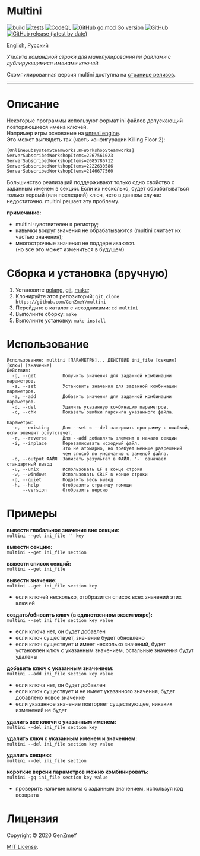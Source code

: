 # Multini

[![build](https://github.com/GenZmeY/multini/workflows/build/badge.svg)](https://github.com/GenZmeY/multini/actions?query=workflow%3Abuild)
[![tests](https://github.com/GenZmeY/multini/workflows/tests/badge.svg)](https://github.com/GenZmeY/multini/actions?query=workflow%3Atests)
[![CodeQL](https://github.com/GenZmeY/multini/workflows/CodeQL/badge.svg)](https://github.com/GenZmeY/multini/security/code-scanning)
[![GitHub go.mod Go version](https://img.shields.io/github/go-mod/go-version/GenZmeY/multini)](https://golang.org)
[![GitHub](https://img.shields.io/github/license/genzmey/multini)](LICENSE)
[![GitHub release (latest by date)](https://img.shields.io/github/v/release/GenZmeY/multini)](https://github.com/GenZmeY/multini/releases)

[English](README.md), [Русский](README-ru.md)

*Утилита командной строки для манипулирования ini файлами с дублирующимися именами ключей.*

Скомпилированная версия multini доступна на [странице релизов](https://github.com/GenZmeY/multini/releases).

***

# Описание
Некоторые программы используют формат ini файлов допускающий повторяющиеся имена ключей.  
Например игры основаные на [unreal engine](https://en.wikipedia.org/wiki/Unreal_Engine).  
Это может выглядеть так (часть конфигурации Killing Floor 2):
```
[OnlineSubsystemSteamworks.KFWorkshopSteamworks]
ServerSubscribedWorkshopItems=2267561023
ServerSubscribedWorkshopItems=2085786712
ServerSubscribedWorkshopItems=2222630586
ServerSubscribedWorkshopItems=2146677560
```
Большинство реализаций поддерживают только одно свойство с заданным именем в секции. Если их несколько, будет обрабатываться только первый (или последний) ключ, чего в данном случае недостаточно. multini решает эту проблему.

**примечание:**  
- multini чувствителен к регистру;  
- кавычки вокруг значения не обрабатываются (multini считает их частью значения);  
- многострочные значения не поддерживаются.  
(но все это может измениться в будущем)  

# Сборка и установка (вручную)
1. Установите [golang](https://golang.org), [git](https://git-scm.com/), [make](https://www.gnu.org/software/make/);
2. Клонируйте этот репозиторий: `git clone https://github.com/GenZmeY/multini`
3. Перейдите в каталог с исходниками: `cd multini`
4. Выполните сборку: `make`
5. Выполните установку: `make install`

# Использование
```
Использование: multini [ПАРАМЕТРЫ]... ДЕЙСТВИЕ ini_file [секция] [ключ] [значение]
Действия:
  -g, --get          Получить значения для заданной комбинации параметров.
  -s, --set          Установить значения для заданной комбинации параметров.
  -a, --add          Добавить значения для заданной комбинации параметров.
  -d, --del          Удалить указанную комбинацию параметров.
  -c, --chk          Показать ошибки парсинга указанного файла.

Параметры:
  -e, --existing     Для --set и --del завершить программу с ошибкой, если элемент остутствует.
  -r, --reverse      Для --add добавлять элемент в начало секции
  -i, --inplace      Перезаписывать исходный файл.
                     Это не атомарно, но требует меньше разрешений
                     чем способ по умолчанию с заменой файла.
  -o, --output ФАЙЛ  Записать результат в ФАЙЛ. '-' означает стандартный вывод
  -u, --unix         Использовать LF в конце строки
  -w, --windows      Использовать CRLF в конце строки
  -q, --quiet        Подавить весь вывод
  -h, --help         Отобразить страницу помощи
      --version      Отобразить версию
```

# Примеры
**вывести глобальное значение вне секции:**  
`multini --get ini_file '' key`

**вывести секцию:**  
`multini --get ini_file section`

**вывести список секций:**  
`multini --get ini_file`

**вывести значение:**  
`multini --get ini_file section key`  
- если ключей несколько, отобразится список всех значений этих ключей

**создать/обновить ключ (в единственном экземпляре):**  
`multini --set ini_file section key value`  
- если ключа нет, он будет добавлен  
- если ключ существует, значение будет обновлено  
- если ключ существует и имеет несколько значений, будет установлен ключ с указанным значением, остальные значения будут удалены

**добавить ключ с указанным значением:**  
`multini --add ini_file section key value`  
- если ключа нет, он будет добавлен
- если ключ существует и не имеет указанного значения, будет добавлено новое значение
- если указанное значение повторяет существующее, никаких изменений не будет

**удалить все ключи с указанным именем:**  
`multini --del ini_file section key`

**удалить ключ с указанным именем и значением:**  
`multini --del ini_file section key value`

**удалить секцию:**  
`multini --del ini_file section`

**короткие версии параметров можно комбинировать:**  
`multini -gq ini_file section key value`  
- проверить наличие ключа с заданным значением, используя код возврата

# Лицензия
Copyright © 2020 GenZmeY

[MIT License](LICENSE).

